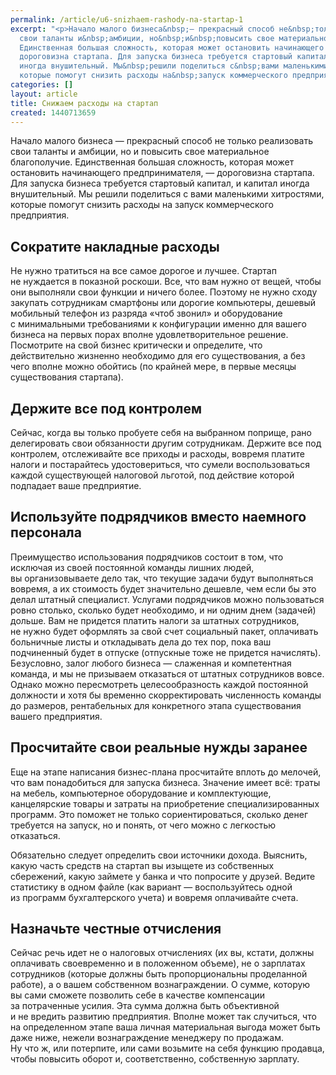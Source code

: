 ```yaml
---
permalink: /article/u6-snizhaem-rashody-na-startap-1
excerpt: "<p>Начало малого бизнеса&nbsp;— прекрасный способ не&nbsp;только реализовать
  свои таланты и&nbsp;амбиции, но&nbsp;и&nbsp;повысить свое материальное благополучие.
  Единственная большая сложность, которая может остановить начинающего предпринимателя,&nbsp;—
  дороговизна стартапа. Для запуска бизнеса требуется стартовый капитал, и&nbsp;капитал
  иногда внушительный. Мы&nbsp;решили поделиться с&nbsp;вами маленькими хитростями,
  которые помогут снизить расходы на&nbsp;запуск коммерческого предприятия. </p>"
categories: []
layout: article
title: Снижаем расходы на стартап
created: 1440713659
---
```

Начало малого бизнеса — прекрасный способ не только реализовать свои таланты и амбиции, но и повысить свое материальное благополучие. Единственная большая сложность, которая может остановить начинающего предпринимателя, — дороговизна стартапа. Для запуска бизнеса требуется стартовый капитал, и капитал иногда внушительный. Мы решили поделиться с вами маленькими хитростями, которые помогут снизить расходы на запуск коммерческого предприятия.

## Сократите накладные расходы ##

Не нужно тратиться на все самое дорогое и лучшее. Стартап не нуждается в показной роскоши. Все, что вам нужно от вещей, чтобы они выполняли свои функции и ничего более. Поэтому не нужно сходу закупать сотрудникам смартфоны или дорогие компьютеры, дешевый мобильный телефон из разряда «чтоб звонил» и оборудование с минимальными требованиями к конфигурации именно для вашего бизнеса на первых порах вполне удовлетворительное решение. Посмотрите на свой бизнес критически и определите, что действительно жизненно необходимо для его существования, а без чего вполне можно обойтись (по крайней мере, в первые месяцы существования стартапа).

## Держите все под контролем ##

Сейчас, когда вы только пробуете себя на выбранном поприще, рано делегировать свои обязанности другим сотрудникам. Держите все под контролем, отслеживайте все приходы и расходы, вовремя платите налоги и постарайтесь удостовериться, что сумели воспользоваться каждой существующей налоговой льготой, под действие которой подпадает ваше предприятие.

## Используйте подрядчиков вместо наемного персонала ##

Преимущество использования подрядчиков состоит в том, что исключая из своей постоянной команды лишних людей, вы организовываете дело так, что текущие задачи будут выполняться вовремя, а их стоимость будет значительно дешевле, чем если бы это делал штатный специалист. Услугами подрядчиков можно пользоваться ровно столько, сколько будет необходимо, и ни одним днем (задачей) дольше. Вам не придется платить налоги за штатных сотрудников, не нужно будет оформлять за свой счет социальный пакет, оплачивать больничные листы и откладывать дела до тех пор, пока ваш подчиненный будет в отпуске (отпускные тоже не придется начислять). Безусловно, залог любого бизнеса — слаженная и компетентная команда, и мы не призываем отказаться от штатных сотрудников вовсе. Однако можно пересмотреть целесообразность каждой постоянной должности и хотя бы временно скорректировать численность команды до размеров, рентабельных для конкретного этапа существования вашего предприятия.

## Просчитайте свои реальные нужды заранее ##

Еще на этапе написания бизнес-плана просчитайте вплоть до мелочей, что вам понадобиться для запуска бизнеса. Значение имеет всё: траты на мебель, компьютерное оборудование и комплектующие, канцелярские товары и затраты на приобретение специализированных программ. Это поможет не только сориентироваться, сколько денег требуется на запуск, но и понять, от чего можно с легкостью отказаться.

Обязательно следует определить свои источники дохода. Выяснить, какую часть средств на стартап вы изыщете из собственных сбережений, какую займете у банка и что попросите у друзей. Ведите статистику в одном файле (как вариант — воспользуйтесь одной из программ бухгалтерского учета) и вовремя оплачивайте счета.

## Назначьте честные отчисления ##

Сейчас речь идет не о налоговых отчислениях (их вы, кстати, должны оплачивать своевременно и в положенном объеме), не о зарплатах сотрудников (которые должны быть пропорциональны проделанной работе), а о вашем собственном вознаграждении. О сумме, которую вы сами сможете позволить себе в качестве компенсации за потраченные усилия. Эта сумма должна быть объективной и не вредить развитию предприятия. Вполне может так случиться, что на определенном этапе ваша личная материальная выгода может быть даже ниже, нежели вознаграждение менеджеру по продажам. Ну что ж, или потерпите, или сами возьмите на себя функцию продавца, чтобы повысить оборот и, соответственно, собственную зарплату.
